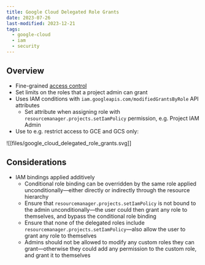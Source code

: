 ```yaml
---
title: Google Cloud Delegated Role Grants
date: 2023-07-26
last-modified: 2023-12-21
tags:
  - google-cloud
  - iam
  - security
---
```


## Overview

- Fine-grained [access control](notes/Cloud%20IAM.md)
- Set limits on the roles that a project admin can grant
- Uses IAM conditions with `iam.googleapis.com/modifiedGrantsByRole` API attributes
	- Set attribute when assigning role with `resourcemanager.projects.setIamPolicy` permission, e.g. Project IAM Admin
- Use to e.g. restrict access to GCE and GCS only:

![[files/google_cloud_delegated_role_grants.svg]]

## Considerations

- IAM bindings applied additively
	- Conditional role binding can be overridden by the same role applied unconditionally—either directly or indirectly through the resource hierarchy
	- Ensure that `resourcemanager.projects.setIamPolicy` is not bound to the admin unconditionally—the user could then grant any role to themselves, and bypass the conditional role binding
	- Ensure that none of the delegated roles include `resourcemanager.projects.setIamPolicy`—also allow the user to grant any role to themselves
	- Admins should not be allowed to modify any custom roles they can grant—otherwise they could add any permission to the custom role, and grant it to themselves
